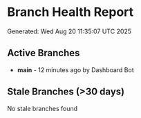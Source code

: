 # Branch Health Report
Generated: Wed Aug 20 11:35:07 UTC 2025

## Active Branches
- **main** - 12 minutes ago by Dashboard Bot

## Stale Branches (>30 days)
No stale branches found
